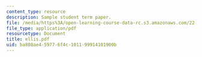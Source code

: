 ```yaml
---
content_type: resource
description: Sample student term paper.
file: /media/https%3A/open-learning-course-data-rc.s3.amazonaws.com/22-314j-structural-mechanics-in-nuclear-power-technology-fall-2006/ba808ae459776f4c101199914101900b_ellis.pdf
file_type: application/pdf
resourcetype: Document
title: ellis.pdf
uid: ba808ae4-5977-6f4c-1011-99914101900b
---
```

